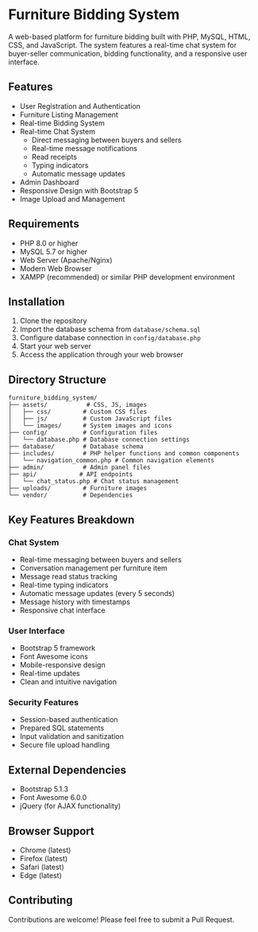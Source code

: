 # Furniture Bidding System

A web-based platform for furniture bidding built with PHP, MySQL, HTML, CSS, and JavaScript. The system features a real-time chat system for buyer-seller communication, bidding functionality, and a responsive user interface.

## Features
- User Registration and Authentication
- Furniture Listing Management
- Real-time Bidding System
- Real-time Chat System
  - Direct messaging between buyers and sellers
  - Real-time message notifications
  - Read receipts
  - Typing indicators
  - Automatic message updates
- Admin Dashboard
- Responsive Design with Bootstrap 5
- Image Upload and Management

## Requirements
- PHP 8.0 or higher
- MySQL 5.7 or higher
- Web Server (Apache/Nginx)
- Modern Web Browser
- XAMPP (recommended) or similar PHP development environment

## Installation
1. Clone the repository
2. Import the database schema from `database/schema.sql`
3. Configure database connection in `config/database.php`
4. Start your web server
5. Access the application through your web browser

## Directory Structure
```
furniture_bidding_system/
├── assets/           # CSS, JS, images
│   ├── css/         # Custom CSS files
│   ├── js/          # Custom JavaScript files
│   └── images/      # System images and icons
├── config/          # Configuration files
│   └── database.php # Database connection settings
├── database/        # Database schema
├── includes/        # PHP helper functions and common components
│   └── navigation_common.php # Common navigation elements
├── admin/           # Admin panel files
├── api/            # API endpoints
│   └── chat_status.php # Chat status management
├── uploads/         # Furniture images
└── vendor/          # Dependencies
```

## Key Features Breakdown

### Chat System
- Real-time messaging between buyers and sellers
- Conversation management per furniture item
- Message read status tracking
- Real-time typing indicators
- Automatic message updates (every 5 seconds)
- Message history with timestamps
- Responsive chat interface

### User Interface
- Bootstrap 5 framework
- Font Awesome icons
- Mobile-responsive design
- Real-time updates
- Clean and intuitive navigation

### Security Features
- Session-based authentication
- Prepared SQL statements
- Input validation and sanitization
- Secure file upload handling

## External Dependencies
- Bootstrap 5.1.3
- Font Awesome 6.0.0
- jQuery (for AJAX functionality)

## Browser Support
- Chrome (latest)
- Firefox (latest)
- Safari (latest)
- Edge (latest)

## Contributing
Contributions are welcome! Please feel free to submit a Pull Request. 